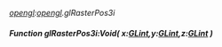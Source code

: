 _[opengl](../../modules/opengl/opengl-module.md):[opengl](../../modules/opengl/opengl-module.md).glRasterPos3i_
##### Function glRasterPos3i:Void( x:[GLint](../../modules/opengl/opengl-glint.md),y:[GLint](../../modules/opengl/opengl-glint.md),z:[GLint](../../modules/opengl/opengl-glint.md) )
